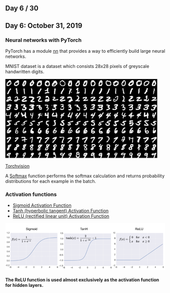 ## Day 6 / 30

## Day 6: October 31, 2019

### Neural networks with PyTorch

PyTorch has a module [nn]() that provides a way to efficiently build large neural networks.

MNIST dataset is a dataset which consists 28x28 pixels of greyscale handwritten digits.

![MNIST](mnist.png)


[Torchvision]()


A [Softmax](https://en.wikipedia.org/wiki/Softmax_function) function performs the softmax calculation and returns probability distributions for each example in the batch.


### Activation functions

- [Sigmoid Activation Function]()
- [Tanh (hyperbolic tangent) Activation Function]()
- [ReLU (rectified linear unit) Activation Function]()

![ACTIVATION](activation.png)

#### The ReLU function is used almost exclusively as the activation function for hidden layers.